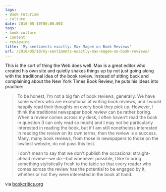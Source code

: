 ```yaml
---
tags:
- Book Futurism
- culture
date: 2010-05-10T00:00:00Z
tags:
- book-culture
- content
- reviewing
title: 'My sentiments exactly: Max Magee on Book Reviews'
url: /2010/05/10/my-sentiments-exactly-max-magee-on-book-reviews/
---
```


<div class="posterous_bookmarklet_entry">
<div class="im">This is the sort of thing the Web does well. Max is a great editor who created his own site and quietly shakes things up by not just going along with the traditional idea of the book review. Instead of sitting back and complaining about the New York Times Book Review, he puts his ideas into practice:</div>
<blockquote class="posterous_long_quote">
<div class="im">To be honest, I'm not a big fan of book reviews, generally. We have some writers who are exceptional at writing book reviews, and I would happily read their thoughts on every book they pick up. However, I think the traditional newspaper book review can be rather boring.</div>
When a review comes across my desk, I often haven't read the book in question (I can only read so much) and I may not be particularly interested in reading the book, but if I am still nonetheless interested in reading the review on its own terms, then the review is a success. Many, many book reviews, from those in newspapers to those on the lowliest website, do not pass this test.

I don't mean to say that we don't publish the occasional straight-ahead review––we do––but whenever possible, I like to bring something stylistically fresh to the table so that every reader who comes across the review has the potential to be engaged by it, whether or not they were interested in the book at hand.</blockquote>
<div class="posterous_quote_citation">via <a href="http://bookcritics.org/blog/archive/conversations_with_literary_websites_the_millions/">bookcritics.org</a></div>
</div>
